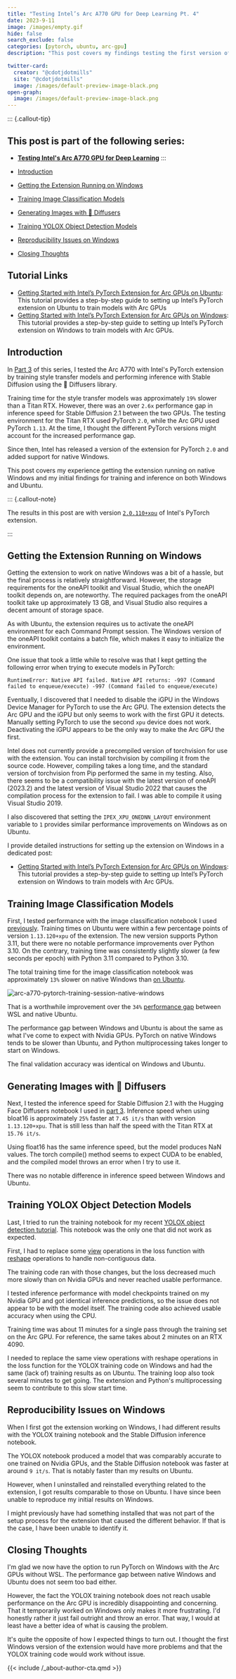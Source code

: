 ```yaml
---
title: "Testing Intel’s Arc A770 GPU for Deep Learning Pt. 4"
date: 2023-9-11
image: /images/empty.gif
hide: false
search_exclude: false
categories: [pytorch, ubuntu, arc-gpu]
description: "This post covers my findings testing the first version of Intel's PyTorch extension to support PyTorch 2.0 on native Ubuntu and Windows."

twitter-card:
  creator: "@cdotjdotmills"
  site: "@cdotjdotmills"
  image: /images/default-preview-image-black.png
open-graph:
  image: /images/default-preview-image-black.png
---
```


::: {.callout-tip}
## This post is part of the following series:
* [**Testing Intel's Arc A770 GPU for Deep Learning**](/series/notes/arc-a770-testing.html)
:::


* [Introduction](#introduction)
* [Getting the Extension Running on Windows](#getting-the-extension-running-on-windows)
* [Training Image Classification Models](#training-image-classification-models)
* [Generating Images with 🤗 Diffusers](#generating-images-with-diffusers)
* [Training YOLOX Object Detection Models](#training-yolox-object-detection-models)
* [Reproducibility Issues on Windows](#reproducibility-issues-on-windows)
* [Closing Thoughts](#closing-thoughts)


## Tutorial Links

* [Getting Started with Intel’s PyTorch Extension for Arc GPUs on Ubuntu](../../intel-pytorch-extension-tutorial/native-ubuntu/): This tutorial provides a step-by-step guide to setting up Intel’s PyTorch extension on Ubuntu to train models with Arc GPUs
* [Getting Started with Intel’s PyTorch Extension for Arc GPUs on Windows](../../intel-pytorch-extension-tutorial/native-windows/): This tutorial provides a step-by-step guide to setting up Intel’s PyTorch extension on Windows to train models with Arc GPUs.



## Introduction

In [Part 3](../part-3/) of this series, I tested the Arc A770 with Intel's PyTorch extension by training style transfer models and performing inference with Stable Diffusion using the 🤗 Diffusers library.

Training time for the style transfer models was approximately `19%` slower than a Titan RTX. However, there was an over `2.6x` performance gap in inference speed for Stable Diffusion 2.1 between the two GPUs. The testing environment for the Titan RTX used PyTorch `2.0`, while the Arc GPU used PyTorch `1.13`. At the time, I thought the different PyTorch versions might account for the increased performance gap.

Since then, Intel has released a version of the extension for PyTorch `2.0` and added support for native Windows.

This post covers my experience getting the extension running on native Windows and my initial findings for training and inference on both Windows and Ubuntu.



::: {.callout-note}

The results in this post are with version [`2.0.110+xpu`](https://intel.github.io/intel-extension-for-pytorch/xpu/2.0.110+xpu/) of Intel's PyTorch extension.

:::





## Getting the Extension Running on Windows

Getting the extension to work on native Windows was a bit of a hassle, but the final process is relatively straightforward. However, the storage requirements for the oneAPI toolkit and Visual Studio, which the oneAPI toolkit depends on, are noteworthy. The required packages from the oneAPI toolkit take up approximately 13 GB, and Visual Studio also requires a decent amount of storage space.

As with Ubuntu, the extension requires us to activate the oneAPI environment for each Command Prompt session. The Windows version of the oneAPI toolkit contains a batch file, which makes it easy to initialize the environment.

One issue that took a little while to resolve was that I kept getting the following error when trying to execute models in PyTorch:

```text
RuntimeError: Native API failed. Native API returns: -997 (Command failed to enqueue/execute) -997 (Command failed to enqueue/execute)
```

Eventually, I discovered that I needed to disable the iGPU in the Windows Device Manager for PyTorch to use the Arc GPU. The extension detects the Arc GPU and the iGPU but only seems to work with the first GPU it detects. Manually setting PyTorch to use the second `xpu` device does not work. Deactivating the iGPU appears to be the only way to make the Arc GPU the first.

Intel does not currently provide a precompiled version of torchvision for use with the extension. You can install torchvision by compiling it from the source code. However, compiling takes a long time, and the standard version of torchvision from Pip performed the same in my testing. Also, there seems to be a compatibility issue with the latest version of oneAPI (2023.2) and the latest version of Visual Studio 2022 that causes the compilation process for the extension to fail. I was able to compile it using Visual Studio 2019.

I also discovered that setting the `IPEX_XPU_ONEDNN_LAYOUT` environment variable to `1` provides similar performance improvements on Windows as on Ubuntu.

I provide detailed instructions for setting up the extension on Windows in a dedicated post:

- [Getting Started with Intel’s PyTorch Extension for Arc GPUs on Windows](../../intel-pytorch-extension-tutorial/native-windows/): This tutorial provides a step-by-step guide to setting up Intel’s PyTorch extension on Windows to train models with Arc GPUs.





## Training Image Classification Models

First, I tested performance with the image classification notebook I used [previously](../part-2/#training-performance-on-native-ubuntu). Training times on Ubuntu were within a few percentage points of version `1.13.120+xpu` of the extension. The new version supports Python 3.11, but there were no notable performance improvements over Python 3.10. On the contrary, training time was consistently slightly slower (a few seconds per epoch) with Python 3.11 compared to Python 3.10.

The total training time for the image classification notebook was approximately `13%` slower on native Windows than [on Ubuntu](../part-2/#training-performance-on-native-ubuntu). 

![arc-a770-pytorch-training-session-native-windows](./images/arc-a770-pytorch-training-session-native-windows.png)



That is a worthwhile improvement over the `34%` [performance gap](..part-2/#training-performance-on-wsl) between WSL and native Ubuntu.

The performance gap between Windows and Ubuntu is about the same as what I've come to expect with Nvidia GPUs. PyTorch on native Windows tends to be slower than Ubuntu, and Python multiprocessing takes longer to start on Windows.

The final validation accuracy was identical on Windows and Ubuntu.





## Generating Images with 🤗 Diffusers

Next, I tested the inference speed for Stable Diffusion 2.1 with the Hugging Face Diffusers notebook I used in [part 3](../part-3/#generating-images-with-diffusers). Inference speed when using bloat16 is approximately `25%` faster at `7.45 it/s` than with version `1.13.120+xpu`. That is still less than half the speed with the Titan RTX at `15.76 it/s`.

Using float16 has the same inference speed, but the model produces NaN values. The torch compile() method seems to expect CUDA to be enabled, and the compiled model throws an error when I try to use it.

There was no notable difference in inference speed between Windows and Ubuntu.





## Training YOLOX Object Detection Models

Last, I tried to run the training notebook for my recent [YOLOX object detection tutorial](https://christianjmills.com/posts/pytorch-train-object-detector-yolox-tutorial/). This notebook was the only one that did not work as expected. 

First, I had to replace some [view](https://pytorch.org/docs/stable/generated/torch.Tensor.view.html) operations in the loss function with [reshape](https://pytorch.org/docs/stable/generated/torch.Tensor.reshape.html) operations to handle non-contiguous data. 

The training code ran with those changes, but the loss decreased much more slowly than on Nvidia GPUs and never reached usable performance. 

I tested inference performance with model checkpoints trained on my Nvidia GPU and got identical inference predictions, so the issue does not appear to be with the model itself. The training code also achieved usable accuracy when using the CPU.

Training time was about 11 minutes for a single pass through the training set on the Arc GPU. For reference, the same takes about 2 minutes on an RTX 4090.

I needed to replace the same view operations with reshape operations in the loss function for the YOLOX training code on Windows and had the same (lack of) training results as on Ubuntu. The training loop also took several minutes to get going. The extension and Python's multiprocessing seem to contribute to this slow start time.





## Reproducibility Issues on Windows

When I first got the extension working on Windows, I had different results with the YOLOX training notebook and the Stable Diffusion inference notebook.

The YOLOX notebook produced a model that was comparably accurate to one trained on Nvidia GPUs, and the Stable Diffusion notebook was faster at around `9 it/s`. That is notably faster than my results on Ubuntu.

However, when I uninstalled and reinstalled everything related to the extension, I got results comparable to those on Ubuntu. I have since been unable to reproduce my initial results on Windows.

I might previously have had something installed that was not part of the setup process for the extension that caused the different behavior. If that is the case, I have been unable to identify it.






## Closing Thoughts

I'm glad we now have the option to run PyTorch on Windows with the Arc GPUs without WSL. The performance gap between native Windows and Ubuntu does not seem too bad either.

However, the fact the YOLOX training notebook does not reach usable performance on the Arc GPU is incredibly disappointing and concerning. That it temporarily worked on Windows only makes it more frustrating. I'd honestly rather it just fail outright and throw an error. That way, I would at least have a better idea of what is causing the problem.

It's quite the opposite of how I expected things to turn out. I thought the first Windows version of the extension would have more problems and that the YOLOX training code would work without issue.




{{< include /_about-author-cta.qmd >}}
